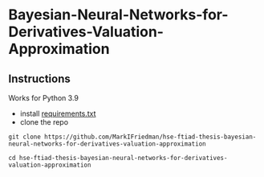 # Bayesian-Neural-Networks-for-Derivatives-Valuation-Approximation

## Instructions

Works for Python 3.9
* install [requirements.txt](https://github.com/MarkIFriedman/hse-ftiad-thesis-bayesian-neural-networks-for-derivatives-valuation-approximation/blob/main/requirements.txt)
* clone the repo

```git clone https://github.com/MarkIFriedman/hse-ftiad-thesis-bayesian-neural-networks-for-derivatives-valuation-approximation```

```cd hse-ftiad-thesis-bayesian-neural-networks-for-derivatives-valuation-approximation```
